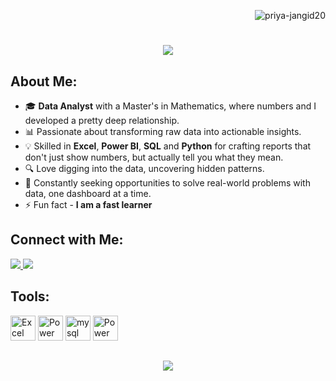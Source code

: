<p align="right"> <img src="https://komarev.com/ghpvc/?username=priya-jangid20&label=Profile%20views&color=0e75b6&style=flat" alt="priya-jangid20">
<h1 align="center">
    <img src="https://readme-typing-svg.herokuapp.com/?font=Righteous&size=35&center=true&vCenter=true&width=500&height=70&duration=4000&lines=Hi+There!+👋;+I'm+Priya+Jangid!;" />
</h1>

## About Me:

- 🎓 **Data Analyst** with a Master's in Mathematics, where numbers and I developed a pretty deep relationship.
- 📊 Passionate about transforming raw data into actionable insights.
- 💡 Skilled in **Excel**, **Power BI**, **SQL** and **Python** for crafting reports that don't just show numbers, but actually tell you what they mean.
- 🔍 Love digging into the data, uncovering hidden patterns.
- 🚀 Constantly seeking opportunities to solve real-world problems with data, one dashboard at a time.
- ⚡ Fun fact - **I am a fast learner**

## Connect with Me:
                
 
<div align="left"> 
  <a href="mailto:jangiddpriya@gmail.com">
    <img src="https://img.shields.io/badge/Gmail-333333?style=for-the-badge&logo=gmail&logoColor=red" />
  <a href="https://linkedin.com/in/priya-jangid2018" target="blank">
    <img src="https://img.shields.io/badge/LinkedIn-0077B5?style=for-the-badge&logo=linkedin&logoColor=white" target="_blank" />
   </a>

## Tools:

<img src="https://img.icons8.com/color/48/000000/microsoft-excel-2019--v1.png" alt="Excel" width="40" height="40"/>  
<img src="https://img.icons8.com/color/48/000000/power-bi.png" alt="Power BI" width="40" height="40"/>
<img src="https://img.icons8.com/?size=100&id=hYoELNwniGhi&format=png&color=000000" alt="mysql" width="40" height="40"/>
<img src="https://img.icons8.com/color/48/000000/python.png" alt="Power BI" width="40" height="40"/>

<h2 align="center">
    <img src="https://readme-typing-svg.herokuapp.com/?font=Righteous&size=25&v=true&height=70&duration=5500&lines=Thanks+For+Stopping+By!;+Have+a+Nice+Day✨;" />
</h2>


